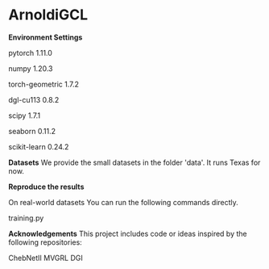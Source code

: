 # ArnoldiGCL

**Environment Settings**


pytorch 1.11.0

numpy 1.20.3

torch-geometric 1.7.2

dgl-cu113 0.8.2

scipy 1.7.1

seaborn 0.11.2

scikit-learn 0.24.2


**Datasets**
We provide the small datasets in the folder 'data'. It runs Texas for now.

**Reproduce the results**

On real-world datasets
You can run the following commands directly.

training.py

**Acknowledgements**
This project includes code or ideas inspired by the following repositories:

ChebNetII
MVGRL
DGI
